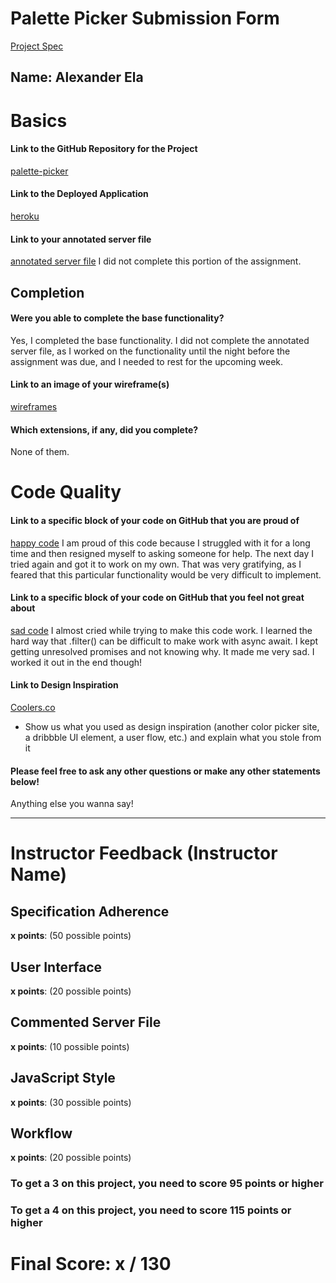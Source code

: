 # Palette Picker Submission Form

[Project Spec](http://frontend.turing.io/projects/palette-picker.html)

## Name: Alexander Ela

# Basics

#### Link to the GitHub Repository for the Project
[palette-picker](https://github.com/alexanderela/palette-picker)

#### Link to the Deployed Application
[heroku](https://git.heroku.com/palette-picker-alexanderela.git)

#### Link to your annotated server file
[annotated server file]()
I did not complete this portion of the assignment.

## Completion

#### Were you able to complete the base functionality?
Yes, I completed the base functionality. I did not complete the annotated server file, as I worked on the functionality until the night before the assignment was due, and I needed to rest for the upcoming week.

#### Link to an image of your wireframe(s)
[wireframes](https://github.com/alexanderela/palette-picker/blob/master/public/assets/Palette_Picker_Wireframe.png)

#### Which extensions, if any, did you complete?
None of them.

# Code Quality

#### Link to a specific block of your code on GitHub that you are proud of
[happy code](https://github.com/alexanderela/palette-picker/blob/master/public/assets/happyCode.js)
I am proud of this code because I struggled with it for a long time and then resigned myself to asking someone for help. The next day I tried again and got it to work on my own. That was very gratifying, as I feared that this particular functionality would be very difficult to implement.

#### Link to a specific block of your code on GitHub that you feel not great about
[sad code](https://github.com/alexanderela/palette-picker/blob/master/public/assets/sadCode.js)
I almost cried while trying to make this code work. I learned the hard way that .filter() can be difficult to make work with async await. I kept getting unresolved promises and not knowing why. It made me very sad.  I worked it out in the end though!

#### Link to Design Inspiration
[Coolers.co](https://coolors.co/app)
* Show us what you used as design inspiration (another color picker site, a dribbble UI element, a user flow, etc.) and explain what you stole from it

#### Please feel free to ask any other questions or make any other statements below!

Anything else you wanna say!

-----


# Instructor Feedback (Instructor Name)

## Specification Adherence

**x points**: (50 possible points)

## User Interface

**x points**: (20 possible points)

## Commented Server File

**x points**: (10 possible points)

## JavaScript Style

**x points**: (30 possible points)

## Workflow

**x points**: (20 possible points)


### To get a 3 on this project, you need to score 95 points or higher
### To get a 4 on this project, you need to score 115 points or higher

# Final Score: x / 130
